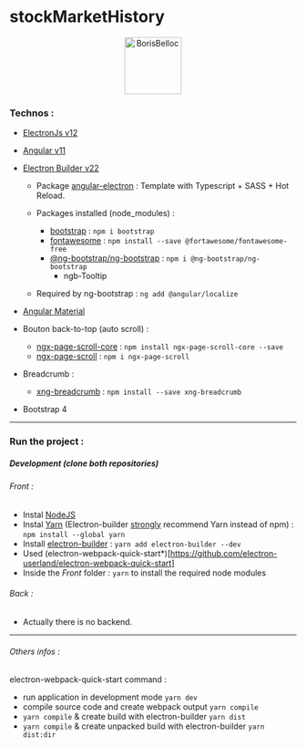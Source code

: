 # stockMarketHistory

<p align="center">
  <img height="100" src="https://i.imgur.com/vOjrlin.png" alt="BorisBelloc">                                                  
</p>


### Technos :
- [ElectronJs v12](https://www.electronjs.org/)
- [Angular v11](https://angular.io/)
- [Electron Builder v22](https://www.electron.build/)
    - Package [angular-electron](https://github.com/maximegris/angular-electron) : Template with Typescript + SASS + Hot Reload.



    - Packages installed (node_modules) : 
        - [bootstrap](https://www.npmjs.com/package/bootstrap) : `npm i bootstrap`
        - [fontawesome](https://www.npmjs.com/package/@fortawesome/angular-fontawesome) : `npm install --save @fortawesome/fontawesome-free`
        - [@ng-bootstrap/ng-bootstrap](https://www.npmjs.com/package/@ng-bootstrap/ng-bootstrap) : `npm i @ng-bootstrap/ng-bootstrap`
          - ngb-Tooltip
    - Required by ng-bootstrap : `ng add @angular/localize`

- [Angular Material](https://material.angular.io/)


- Bouton back-to-top (auto scroll) :
  - [ngx-page-scroll-core](https://www.npmjs.com/package/ngx-page-scroll) : `npm install ngx-page-scroll-core --save`
  - [ngx-page-scroll](https://www.npmjs.com/package/ngx-page-scroll) : `npm i ngx-page-scroll` 
        
- Breadcrumb :
  - [xng-breadcrumb](https://www.npmjs.com/package/xng-breadcrumb) : `npm install --save xng-breadcrumb`
  
- Bootstrap 4        

<hr>

### Run the project :

##### Development (clone both repositories)

###### Front :
- Instal [NodeJS](https://nodejs.org/en/download/)
- Instal [Yarn](https://classic.yarnpkg.com/en/docs/install/#windows-stable) (Electron-builder [strongly](https://github.com/electron-userland/electron-builder/issues/1147#issuecomment-276284477) recommend Yarn instead of npm) : `npm install --global yarn`
- Install [electron-builder](https://github.com/electron-userland/electron-builder) : `yarn add electron-builder --dev`
- Used (electron-webpack-quick-start*)[https://github.com/electron-userland/electron-webpack-quick-start]
- Inside the *Front* folder : `yarn` to install the required node modules



###### Back :
 - Actually there is no backend.
 
 <hr>
 
###### Others infos : 

electron-webpack-quick-start command : 
- run application in development mode `yarn dev`
- compile source code and create webpack output `yarn compile`
- `yarn compile` & create build with electron-builder `yarn dist`
- `yarn compile` & create unpacked build with electron-builder `yarn dist:dir`


